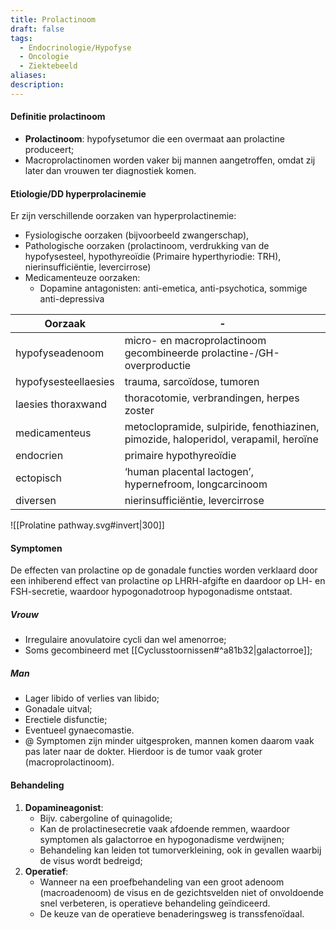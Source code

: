 ```yaml
---
title: Prolactinoom
draft: false
tags:
  - Endocrinologie/Hypofyse
  - Oncologie
  - Ziektebeeld
aliases: 
description:
---
```


#### Definitie prolactinoom
- **Prolactinoom**: hypofysetumor die een overmaat aan prolactine produceert;
- Macroprolactinomen worden vaker bij mannen aangetroffen, omdat zij later dan vrouwen ter diagnostiek komen.
#### Etiologie/DD hyperprolacinemie
Er zijn verschillende oorzaken van hyperprolactinemie: 
- Fysiologische oorzaken (bijvoorbeeld zwangerschap), 
- Pathologische oorzaken (prolactinoom, verdrukking van de hypofysesteel, hypothyreoïdie (Primaire hyperthyriodie: TRH), nierinsufficiëntie, levercirrose)
- Medicamenteuze oorzaken:
	- Dopamine antagonisten: anti-emetica, anti-psychotica, sommige anti-depressiva

|  Oorzaak      |  -             |
| -------------------- | ----------------------------------------------------------------------------------- |
|       hypofyseadenoom               |     micro- en macroprolactinoom gecombineerde prolactine-/GH-overproductie                                                                                |
| hypofysesteellaesies | trauma, sarcoïdose, tumoren                                                         |
| laesies thoraxwand   | thoracotomie, verbrandingen, herpes zoster                                          |
| medicamenteus        | metoclopramide, sulpiride, fenothiazinen, pimozide, haloperidol, verapamil, heroïne |
| endocrien            | primaire hypothyreoïdie                                                             |
| ectopisch            | ‘human placental lactogen’, hypernefroom, longcarcinoom                             |
| diversen             | nierinsufficiëntie, levercirrose                                                    |


![[Prolatine pathway.svg#invert|300]]
#### Symptomen
De effecten van prolactine op de gonadale functies worden verklaard door een inhiberend effect van prolactine op LHRH-afgifte en daardoor op LH- en FSH-secretie, waardoor hypogonadotroop hypogonadisme ontstaat.
##### Vrouw
- Irregulaire anovulatoire cycli dan wel amenorroe;
- Soms gecombineerd met [[Cyclusstoornissen#^a81b32|galactorroe]]; 
##### Man
- Lager libido of verlies van libido;
- Gonadale uitval;
- Erectiele disfunctie;
- Eventueel gynaecomastie.
- @ Symptomen zijn minder uitgesproken, mannen komen daarom vaak pas later naar de dokter. Hierdoor is de tumor vaak groter (macroprolactinoom).

#### Behandeling
1. **Dopamineagonist**:
	- Bijv. cabergoline of quinagolide;
	- Kan de prolactinesecretie vaak afdoende remmen, waardoor symptomen als galactorroe en hypogonadisme verdwijnen;
	- Behandeling kan leiden tot tumorverkleining, ook in gevallen waarbij de visus wordt bedreigd;
2. **Operatief**: 
	- Wanneer na een proefbehandeling van een groot adenoom (macroadenoom) de visus en de gezichtsvelden niet of onvoldoende snel verbeteren, is operatieve behandeling geïndiceerd. 
	- De keuze van de operatieve benaderingsweg is transsfenoïdaal.